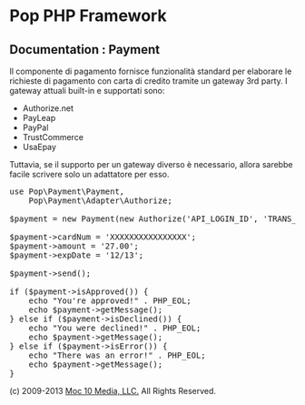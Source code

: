 Pop PHP Framework
=================

Documentation : Payment
-----------------------

Il componente di pagamento fornisce funzionalità standard per elaborare le richieste di pagamento con carta di credito tramite un gateway 3rd party. I gateway attuali built-in e supportati sono:

* Authorize.net
* PayLeap
* PayPal
* TrustCommerce
* UsaEpay

Tuttavia, se il supporto per un gateway diverso è necessario, allora sarebbe facile scrivere solo un adattatore per esso.

<pre>
use Pop\Payment\Payment,
    Pop\Payment\Adapter\Authorize;

$payment = new Payment(new Authorize('API_LOGIN_ID', 'TRANS_KEY', Payment::TEST));

$payment->cardNum = 'XXXXXXXXXXXXXXXX';
$payment->amount = '27.00';
$payment->expDate = '12/13';

$payment->send();

if ($payment->isApproved()) {
    echo "You're approved!" . PHP_EOL;
    echo $payment->getMessage();
} else if ($payment->isDeclined()) {
    echo "You were declined!" . PHP_EOL;
    echo $payment->getMessage();
} else if ($payment->isError()) {
    echo "There was an error!" . PHP_EOL;
    echo $payment->getMessage();
}
</pre>

(c) 2009-2013 [Moc 10 Media, LLC.](http://www.moc10media.com) All Rights Reserved.
